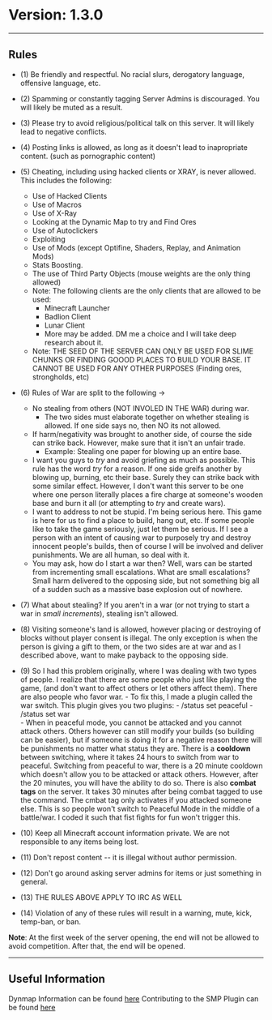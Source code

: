 # Version: 1.3.0

---

## Rules

- (1) Be friendly and respectful. No racial slurs, derogatory language, offensive language, etc.

- (2) Spamming or constantly tagging Server Admins is discouraged. You will likely be muted as a result.

- (3) Please try to avoid religious/political talk on this server. It will likely lead to negative conflicts.

- (4) Posting links is allowed, as long as it doesn't lead to inapropriate content. (such as pornographic content)

- (5) Cheating, including using hacked clients or XRAY, is never allowed. This includes the following: 
	- Use of Hacked Clients
	- Use of Macros
	- Use of X-Ray
	- Looking at the Dynamic Map to try and Find Ores
	- Use of Autoclickers
	- Exploiting
	- Use of Mods (except Optifine, Shaders, Replay, and Animation Mods)
	- Stats Boosting.
	- The use of Third Party Objects (mouse weights are the only thing allowed)
	- Note: The following clients are the only clients that are allowed to be used:
        - Minecraft Launcher
        - Badlion Client
        - Lunar Client
        - More may be added. DM me a choice and I will take deep research about it.
     - Note: THE SEED OF THE SERVER CAN ONLY BE USED FOR SLIME CHUNKS OR FINDING GOOOD PLACES TO BUILD YOUR BASE. IT CANNOT BE USED FOR ANY OTHER PURPOSES (Finding ores, strongholds, etc)

- (6) Rules of War are split to the following ->
     - No stealing from others (NOT INVOLED IN THE WAR) during war.
         - The two sides must elaborate together on whether stealing is allowed. If one side says no, then NO its not allowed.
     - If harm/negativity was brought to another side, of course the side can strike back. However, make sure that it isn't an unfair trade.
         - Example: Stealing one paper for blowing up an entire base.
     - I want you guys to *try* and avoid griefing as much as possible. This rule has the word *try* for a reason. If one side greifs another by blowing
       up, burning, etc their base. Surely they can strike back with some similar effect. However, I don't want this server to be one where one person literally
       places a fire charge at someone's wooden base and burn it all (or attempting to *try* and create wars).
     - I want to address to not be stupid. I'm being serious here. This game is here for us to find a place to build, hang out, etc. If some people
       like to take the game seriously, just let them be serious. If I see a person with an intent of causing war to purposely try and destroy innocent people's
       builds, then of course I will be involved and deliver punishments. We are all human, so deal with it.
     - You may ask, how do I start a war then? Well, wars can be started from incrementing small escalations. What are small escalations? Small harm delivered
       to the opposing side, but not something big all of a sudden such as a massive base explosion out of nowhere.
       
- (7) What about stealing? If you aren't in a war (or not trying to start a war in *small increments*), stealing isn't allowed. 

- (8) Visiting someone's land is allowed, however placing or destroying of blocks without player consent is illegal. The only exception is when the person is giving  a gift to them, or the two sides are at war and as I described above, want to make payback to the opposing side.

- (9) So I had this problem originally, where I was dealing with two types of people. I realize that there are some people who just like playing the game, (and
don't want to affect others or let others affect them). There are also people who favor war. 
      - To fix this, I made a plugin called the war switch. This plugin gives you two plugins:
      - /status set peaceful
      - /status set war    
      - When in peaceful mode, you cannot be attacked and you cannot attack others. Others however can still modify your builds (so building can be easier), but if
      someone is doing it for a negative reason there will be punishments no matter what status they are. There is a **cooldown** between switching, where it takes
      24 hours to switch from war to peaceful. Switching from peaceful to war, there is a 20 minute cooldown which doesn't allow you to be attacked or attack others.
      However, after the 20 minutes, you will have the ability to do so. There is also **combat tags** on the server. It takes 30 minutes after being combat tagged to 
      use the command. The cmbat tag only activates if you attacked someone else. This is so people won't switch to Peaceful Mode in the middle of a battle/war.
      I coded it such that fist fights for fun won't trigger this. 

- (10) Keep all Minecraft account information private. We are not responsible to any items being lost.

- (11) Don't repost content -- it is illegal without author permission.

- (12) Don't go around asking server admins for items or just something in general.

- (13) THE RULES ABOVE APPLY TO IRC AS WELL

- (14) Violation of any of these rules will result in a warning, mute, kick, temp-ban, or ban.

**Note**: At the first week of the server opening, the end will not be allowed to avoid competition. After that, the end will be opened.

---

## Useful Information

Dynmap Information can be found [here](https://github.com/PulseBeat02/SMP-Rules/blob/main/DYNMAP.md)
Contributing to the SMP Plugin can be found [here](https://github.com/PulseBeat02/SMP-Rules/blob/main/CONTRIBUTING.md)


